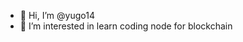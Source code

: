 - 👋 Hi, I’m @yugo14
- 👀 I’m interested in learn coding node for blockchain


<!---
yugo14/yugo14 is a ✨ special ✨ repository because its `README.md` (this file) appears on your GitHub profile.
You can click the Preview link to take a look at your changes.
--->
